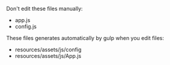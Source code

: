 Don't edit these files manually:

 - app.js
 - config.js

These files generates automatically by gulp when you edit files:

 - resources/assets/js/config
 - resources/assets/js/App.js
